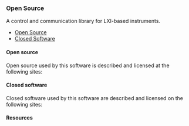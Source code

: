 ### Open Source

A control and communication library for LXI-based instruments. 

* [Open Source](#Open-Source)
* [Closed Software](#Closed-software)

<a name="Open-Source"></a>
#### Open source
Open source used by this software is described and licensed at the following sites:  

<a name="Closed-software"></a>
#### Closed software
Closed software used by this software are described and licensed on the following sites:  

<a name="Resources"></a>
#### Resources 


